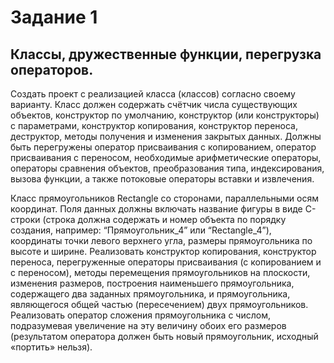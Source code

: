 # Задание 1
## Классы, дружественные функции, перегрузка операторов.

Создать проект с реализацией класса (классов) согласно своему варианту. Класс должен содержать счётчик числа существующих объектов, конструктор по умолчанию, конструктор (или конструкторы) с параметрами, конструктор копирования, конструктор переноса, деструктор, методы получения и изменения закрытых данных. Должны быть перегружены оператор присваивания с копированием, оператор присваивания с переносом, необходимые арифметические операторы, операторы сравнения объектов, преобразования типа, индексирования, вызова функции, а также потоковые операторы вставки и извлечения.

Класс прямоугольников Rectangle со сторонами, параллельными осям координат. Поля данных должны включать название фигуры в виде С-строки (строка должна содержать и номер объекта по порядку создания, например: “Прямоугольник_4” или “Rectangle_4”), координаты точки левого верхнего угла, размеры прямоугольника по высоте и ширине. Реализовать конструктор копирования, конструктор переноса, перегруженные операторы присваивания (с копированием и с переносом), методы перемещения прямоугольников на плоскости, изменения размеров, построения наименьшего прямоугольника, содержащего два заданных прямоугольника, и прямоугольника, являющегося общей частью (пересечением) двух прямоугольников. Реализовать оператор сложения прямоугольника с числом, подразумевая увеличение на эту величину обоих его размеров (результатом оператора должен быть новый прямоугольник, исходный «портить» нельзя).